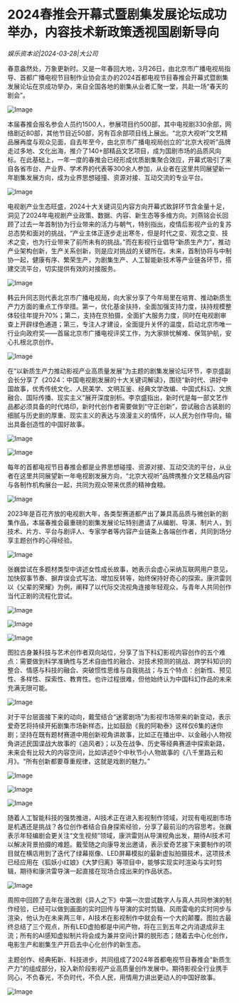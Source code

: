 # 2024春推会开幕式暨剧集发展论坛成功举办，内容技术新政策透视国剧新导向

*娱乐资本论|2024-03-28|大公司*

春意盎然处，万象更新时。又是一年春回大地，3月26日，由北京市广播电视局指导、首都广播电视节目制作业协会主办的2024首都电视节目春推会开幕式暨剧集发展论坛在京成功举办，来自全国各地的剧集从业者汇聚一堂，共赴一场“春天的剧会”。

![Image](http://static.ylzbl.com/uploads/ueditor/php/upload/image/20240328/1711594734607789.jpeg)

本届春推会报名参会人员约1500人，参展项目约500部，其中电视剧330余部，网络剧近80部，其他节目近50部，另有百余部项目线上展出。“北京大视听”文艺精品展再度与观众见面，自去年至今，由北京市广播电视局创立的“北京大视听”品牌走过多地、文化出海，推介了140+部精品文艺项目，成为国剧市场的品质风向标。在此基础上，一年一度的春推会已经形成优质剧集聚合效应，开幕式吸引了来自各省市台、产业界、学术界的代表等300余人参加，从业者在这里共同展望新一年剧集发展方向，成为业界思想碰撞、资源对接、互动交流的专业平台。

![Image](http://static.ylzbl.com/uploads/ueditor/php/upload/image/20240328/1711594735712318.jpeg)

电视剧产业生态旺盛，2024十大关键词见内容方向开幕式致辞环节含金量十足，洞见了2024年电视剧产业政策、数据、内容、新生态等多维方向。刘燕铭会长回顾了过去一年首制协为行业带来的活力与朝气，特别指出，疫情后影视产业的复苏总态势和面对的挑战，“产业主体正逐步走出寒冬，但是时代之变、观念之变、技术之变，也为行业带来了前所未有的挑战。”而在影视行业倡导“新质生产力”，推动产业架构创新，生产关系创新，则是应对挑战的关键所在。未来，首制协将与中制协一起，健康有序、繁荣生产，为剧集生产、人工智能新技术等产业链各环节，搭建交流平台，切实提供有效的对接服务。

![Image](http://static.ylzbl.com/uploads/ueditor/php/upload/image/20240328/1711594736735057.jpeg)

韩云升同志则代表北京市广播电视局，向大家分享了今年局里在培育、推动新质生产力方面的重点工作举措。第一，优化基金扶持，全面加强支持力度，扶持规模整体较往年提升70%；第二，支持在京拍摄，全面扩大服务力度，同时在电视剧审查上开辟绿色通道；第三，专注人才建设，全面提升关怀的温度，启动北京市唯一行业向政府奖——首届北京市广播电视评奖工作，为大家排忧解难、保驾护航，安心扎根北京创作。

![Image](http://static.ylzbl.com/uploads/ueditor/php/upload/image/20240328/1711594737519295.png)

在“以新质生产力推动影视产业高质量发展”为主题的剧集发展论坛环节，李京盛副会长分享了《2024：中国电视剧发展的十大关键词解读》，围绕“新时代、讲好中国故事，优秀传统文化、人民美学、文明互鉴、经典文学改编、中国式科幻、文旅融合、国际传播、现实主义”展开深度剖析。李京盛指出，新时代是每一部文艺作品都必须具备的时代烙印，新时代创作者需要做到“守正创新”，尝试融合古装剧的细腻与历史剧的厚重、现实主义的表达与浪漫主义的情怀，以人民为创作导向，输出具备创造性的中国好故事。

![Image](http://static.ylzbl.com/uploads/ueditor/php/upload/image/20240328/1711594739700747.jpeg)

![Image](http://static.ylzbl.com/uploads/ueditor/php/upload/image/20240328/1711594740262916.jpeg)

每年的首都电视节目春推会都是业界思想碰撞、资源对接、互动交流的平台，从业者在这里共同展望新一年电视剧发展方向，“北京大视听”品牌携推介文艺精品内容与各制作机构展台一起，共同为观众带来优质的精神食粮。

![Image](http://static.ylzbl.com/uploads/ueditor/php/upload/image/20240328/1711594741882663.png)

2023年是百花齐放的电视剧大年，各类型赛道都产出了兼具高品质与微创新的剧集作品，本届春推会最重磅的剧集发展论坛特别邀请了从编剧、导演、制片人，到技术、片方、平台与剧评人、专家学者等内容产业链条上各端创作者，共同到场分享主题创作的心得经验。

![Image](http://static.ylzbl.com/uploads/ueditor/php/upload/image/20240328/1711594742974793.jpeg)

张巍尝试在多题材类型中讲述女性成长故事，她表示会虚心采纳互联网用户意见，加快叙事节奏、摒弃误会式写法、增加反转等，始终保持好奇心的探索。康洪雷则以《父辈的荣耀》为例，阐释了以代际交流视角连接年轻观众，与青年人共同创作当代正剧的流程化尝试。

![Image](http://static.ylzbl.com/uploads/ueditor/php/upload/image/20240328/1711594744789461.jpeg)

![Image](http://static.ylzbl.com/uploads/ueditor/php/upload/image/20240328/1711594745883598.jpeg)

![Image](http://static.ylzbl.com/uploads/ueditor/php/upload/image/20240328/1711594746487512.jpeg)

图拉古身兼科技与艺术创作者双向站位，分享了当下科幻影视内容创作的五个难点：需要做到科学准确性与艺术自由性的融合、对技术预测的挑战、跨学科知识的整合、情感与科技的融合、突破惯性思维与自我挑战；与五个特点：创新性、预见性、多样性、探索性、教育性。也许过程很难，但他始终认为中国科幻作品的未来充满无限可能。

![Image](http://static.ylzbl.com/uploads/ueditor/php/upload/image/20240328/1711594747530891.png)

对于平台层面接下来的动向，戴莹结合“迷雾剧场”为影视市场带来的新变动，表示爱奇艺将持续开拓剧集市场新样态，比如鼓励《我的阿勒泰》这样仅6集的迷你剧；坚持在既有题材赛道中用创新视角讲故事，比如正在播出中、以金融小人物视角讲述民国谍战大故事的《追风者》；以及在战争、历史等经典赛道中探索新路，未来会有比较大的内容空间，比如讲述9个中秋节小人物故事的《八千里路云和月》。“所有创新都要尊重规律，这就是戏剧的魅力。”

![Image](http://static.ylzbl.com/uploads/ueditor/php/upload/image/20240328/1711594749431159.jpeg)

![Image](http://static.ylzbl.com/uploads/ueditor/php/upload/image/20240328/1711594750511190.jpeg)

![Image](http://static.ylzbl.com/uploads/ueditor/php/upload/image/20240328/1711594751322058.jpeg)

随着人工智能科技的强势推进，AI技术正在进入影视制作领域，对现有电视剧市场是机遇还是挑战？各位创作者结合自身探索经验，分享了最前沿的内容思考。张巍表示年轻编剧会更关注“文生视频”领域，康洪雷则从导演视角出发，期待AI技术可以解决背景拍摄的难题。戴莹随之向康导发出邀请，表示爱奇艺接下来要制作的项目就在横店用到了迭代了绿幕抠像、LED屏幕模拟的最新虚拟拍摄技术，这项技术已经应用在《狐妖小红娘》《大梦归离》等项目中，能够实现实时渲染与实时剪辑，期待和康洪雷导演一起直接在现场合成出来的作品状态。

![Image](http://static.ylzbl.com/uploads/ueditor/php/upload/image/20240328/1711594762552623.jpeg)

周照中回顾了去年在漫改剧《异人之下》中第一次尝试数字人与真人共同参演的制作经验，已经可以做到画面的实时回传与导演的实时剪辑、风雨雷电的实时同步与渲染，他认为在未来两三年，AI技术在影视制作中就会有一个大的颠覆。图拉古最终总结了三个观点，所有LED虚拍都是中间产物，将在三到五年之内消退成非主流；所有的AI感知虚拟制片将会成为兼并空间计算的脱形态；随着去中心化创作，电影生产和剧集生产开启去中心化创作的新生态。

主题创作、经典拓新、科技进步，共同组成了2024年首都电视节目春推会“新质生产力”的组成部分，投入新阶段影视产业高质量创作发展中。期待影视全行业携手同心，不负春光，不负时代，不负人民，用情用力讲出更动人的中国好故事。

![Image](http://static.ylzbl.com/uploads/ueditor/php/upload/image/20240328/1711594772260986.png)

